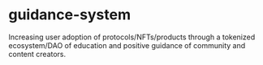 # guidance-system
 Increasing user adoption of protocols/NFTs/products through a tokenized ecosystem/DAO of education and positive guidance of community and content creators.

